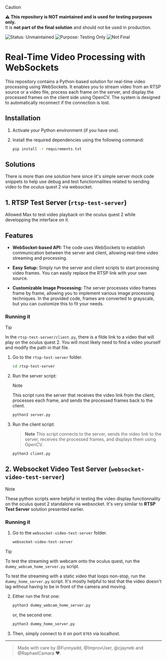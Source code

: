 > [!CAUTION]
> **⚠️ This repository is NOT maintained and is used for testing purposes only.**  
> It is **not part of the final solution** and should not be used in production.

![Status: Unmaintained](https://img.shields.io/badge/status-unmaintained-red?style=for-the-badge)
![Purpose: Testing Only](https://img.shields.io/badge/purpose-testing--only-orange?style=for-the-badge)
![Not Final](https://img.shields.io/badge/final--solution-NO-lightgrey?style=for-the-badge)

# Real-Time Video Processing with WebSockets

This repository contains a Python-based solution for real-time video processing using WebSockets. It enables you to stream video from an RTSP source or a video file, process each frame on the server, and display the processed frames on the client side using OpenCV. The system is designed to automatically reconnect if the connection is lost.

## Installation

1. Activate your Python environment (if you have one).
2. Install the required dependencies using the following command:

   ```bash
   pip install -r requirements.txt
   ```

## Solutions

There is more than one solution here since iit's simple server mock code snippets to help use debug and test functionnalities related to sending video to the oculus quest 2 via websocket.

## 1. RTSP Test Server (`rtsp-test-server`)

Allowed Max to test video playback on the oculus quest 2 while developping the interface on it.

## Features

- **WebSocket-based API:** The code uses WebSockets to establish communication between the server and client, allowing real-time video streaming and processing.

- **Easy Setup:** Simply run the server and client scripts to start processing video frames. You can easily replace the RTSP link with your own source.

- **Customizable Image Processing:** The server processes video frames frame by frame, allowing you to implement various image processing techniques. In the provided code, frames are converted to grayscale, but you can customize this to fit your needs.

### Running it

> [!TIP]
> In the `rtsp-test-server/client.py`, there is a filde link to a video that will play on the oculus quest 2. You will most likely need to find a video yourself and modify the path in that file.

1. Go to the `rtsp-test-server` folder.
   ```bash
   cd rtsp-test-server
   ```

2. Run the server script:

   > [!NOTE]
   > This script runs the server that receives the video link from the client, processes each frame, and sends the processed frames back to the client.

   ```bash
   python3 server.py
   ```

3. Run the client script:

   > **Note**
   > This script connects to the server, sends the video link to the server, receives the processed frames, and displays them using OpenCV.

   ```bash
   python3 client.py
   ```

## 2. Websocket Video Test Server (`websocket-video-test-server`)

> [!NOTE]
> These python scripts were helpful in testing the video display functionnality on the oculus quest 2 standalone via websocket. It's very similar to **RTSP Test Server** solution presented earlier. 

### Running it

1. Go to the `websocket-video-test-server` folder.
   ```bash
   websocket-video-test-server
   ```

> [!TIP]
> To test the streaming with webcam onto the oculus quest, run the `dummy_webcam_home_server.py` script.
>
> To test the streaming with a static video that loops non-stop, run the `dummy_home_server.py` script. It's mostly helpful to test that the video doesn't lag without having to be in front of the camera and moving.

2. Either run the first one:
   ```bash
   python3 dummy_webcam_home_server.py
   ```

   or, the second one:
   ```bash
   python3 dummy_home_server.py
   ```

3. Then, simply connect to it on port `8765` via localhost.

---

> Made with care by @Funnyadd, @ImprovUser, @cjayneb and @RaphaelCamara :heart:.
